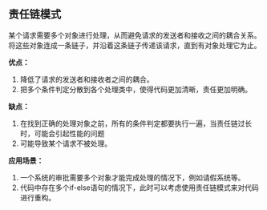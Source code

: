 ## 责任链模式

某个请求需要多个对象进行处理，从而避免请求的发送者和接收之间的耦合关系。
将这些对象连成一条链子，并沿着这条链子传递该请求，直到有对象处理它为止。

**优点：**

1. 降低了请求的发送者和接收者之间的耦合。
2. 把多个条件判定分散到各个处理类中，使得代码更加清晰，责任更加明确。

**缺点：**

1. 在找到正确的处理对象之前，所有的条件判定都要执行一遍，当责任链过长时，可能会引起性能的问题
2. 可能导致某个请求不被处理。

**应用场景：**

1. 一个系统的审批需要多个对象才能完成处理的情况下，例如请假系统等。
2. 代码中存在多个if-else语句的情况下，此时可以考虑使用责任链模式来对代码进行重构。